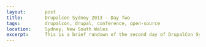 ```yaml
---
layout:       post
title:        Drupalcon Sydney 2013 - Day Two
tags:         drupalcon, drupal, conference, open-source
location:     Sydney, New South Wales
excerpt:      This is a brief rundown of the second day of DrupalCon Sydney 2013 which happened last week in Sydney, Australia.
---
```


[drupalcon]: http://sydney2013.drupal.org

